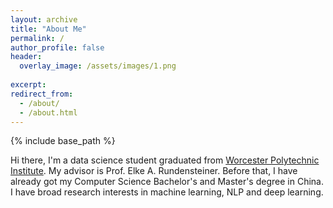 ```yaml
---
layout: archive
title: "About Me"
permalink: /
author_profile: false
header: 
  overlay_image: /assets/images/1.png
  
excerpt: 
redirect_from: 
  - /about/
  - /about.html
---
```

{% include base_path %}

 Hi there, I'm a data science student graduated from [Worcester Polytechnic Institute](https://www.wpi.edu/). My advisor is Prof. Elke A. Rundensteiner. Before that, I have already got my Computer Science Bachelor's and Master's degree in China. I have broad research interests in machine learning, NLP and deep learning.